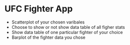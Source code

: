 # UFC Fighter App
- Scatterplot of your chosen varibales 
- Choose to show or not show data table of all figher stats 
- Show data table of one particular fighter of your choice
- Barplot of the fighter data you chose 
